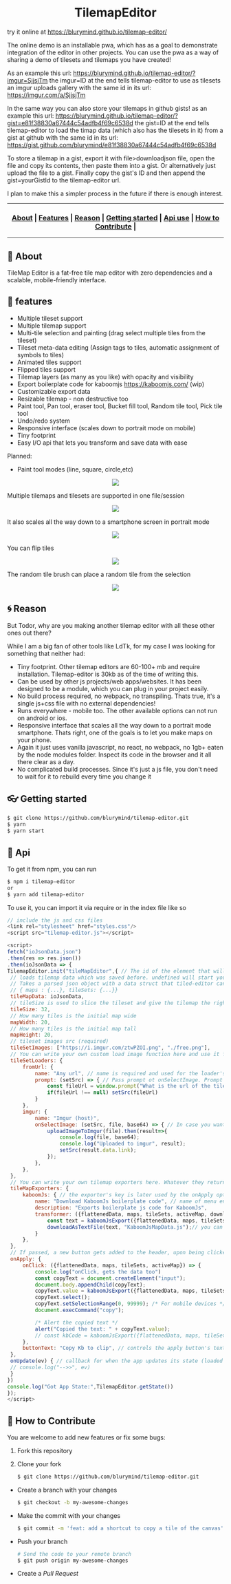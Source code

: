 <h1 align="center">TilemapEditor</h1>

try it online at https://blurymind.github.io/tilemap-editor/

The online demo is an installable pwa, which has as a goal to demonstrate integration of the editor in other projects.
You can use the pwa as a way of sharing a demo of tilesets and tilemaps you have created!

As an example this url:
https://blurymind.github.io/tilemap-editor/?imgur=SjjsjTm
the imgur=ID at the end tells tilemap-editor to use as tilesets an imgur uploads gallery with the same id in its url:
https://imgur.com/a/SjjsjTm

In the same way you can also store your tilemaps in github gists!
as an example this url:
https://blurymind.github.io/tilemap-editor/?gist=e81f38830a67444c54adfb4f69c6538d
the gist=ID at the end tells tilemap-editor to load the timap data (which also has the tilesets in it) from a gist at github with the same id in its url:
https://gist.github.com/blurymind/e81f38830a67444c54adfb4f69c6538d

To store a tilemap in a gist, export it with file>downloadjson file, open the file and copy its contents, then paste them into a gist. Or alternatively just upload the file to a gist. Finally copy the gist's ID and then append the gist=yourGistId to the tilemap-editor url.

I plan to make this a simpler process in the future if there is enough interest.

---

<h3 align="center">
  <a href="#information_source-about">About</a>&nbsp;|
  <a href="#information_source-features">Features</a>&nbsp;|
  <a href="#interrobang-reason">Reason</a>&nbsp;|
  <a href="#link-getting-started">Getting started</a>&nbsp;|
  <a href="#link-api">Api use</a>&nbsp;|
  <a href="#link-how-to-contribute">How to Contribute</a>&nbsp;|
</h3>

---

## :space_invader: About

TileMap Editor is a fat-free tile map editor with zero dependencies and a scalable, mobile-friendly interface.

## :gift: features

- Multiple tileset support
- Multiple tilemap support
- Multi-tile selection and painting (drag select multiple tiles from the tileset)
- Tileset meta-data editing (Assign tags to tiles, automatic assignment of symbols to tiles)
- Animated tiles support
- Flipped tiles support
- Tilemap layers (as many as you like) with opacity and visibility
- Export boilerplate code for kaboomjs https://kaboomjs.com/ (wip)
- Customizable export data
- Resizable tilemap - non destructive too
- Paint tool, Pan tool, eraser tool, Bucket fill tool, Random tile tool, Pick tile tool
- Undo/redo system
- Responsive interface (scales down to portrait mode on mobile)
- Tiny footprint 
- Easy I/O api that lets you transform and save data with ease

Planned:
- Paint tool modes (line, square, circle,etc)

<p align="center">
  <img src="screenshots/demo.gif" />
</p>

Multiple tilemaps and tilesets are supported in one file/session
<p align="center">
  <img src="screenshots/demo-tilemaps.gif" />
</p>

It also scales all the way down to a smartphone screen in portrait mode
 <p align="center">
  <img src="screenshots/mobile.png" />
</p>

You can flip tiles
 <p align="center">
  <img src="screenshots/flipTileOnX.gif" />
</p>

The random tile brush can place a random tile from the selection
 <p align="center">
  <img src="screenshots/randomTileFrame.gif" />
 </p>

## :cyclone: Reason

But Todor, why are you making another tilemap editor with all these other ones out there?

While I am a big fan of other tools like LdTk, for my case I was looking for something that neither had:
- Tiny footprint. Other tilemap editors are 60-100+ mb and require installation. Tilemap-editor is 30kb as of the time of writing this.
- Can be used by other js projects/web apps/websites. It has been designed to be a module, which you can plug in your project easily.
- No build process required, no webpack, no transpiling. Thats true, it's a single js+css file with no external dependencies!
- Runs everywhere - mobile too. The other available options can not run on android or ios.
- Responsive interface that scales all the way down to a portrait mode smartphone. Thats right, one of the goals is to let you make maps on your phone.
- Again it just uses vanilla javascript, no react, no webpack, no 1gb+ eaten by the node modules folder. Inspect its code in the browser and it all there clear as a day.
- No complicated build processes. Since it's just a js file, you don't need to wait for it to rebuild every time you change it

## :eyeglasses: Getting started

   ```bash
   $ git clone https://github.com/blurymind/tilemap-editor.git
   $ yarn
   $ yarn start
   ```

## :book: Api

To get it from npm, you can run

```bash
$ npm i tilemap-editor
or
$ yarn add tilemap-editor
```
  
To use it, you can import it via require or in the index file like so

   ```js
   // include the js and css files
<link rel="stylesheet" href="styles.css"/>
<script src="tilemap-editor.js"></script>

<script>
fetch("ioJsonData.json")
  .then(res => res.json())
  .then(ioJsonData => {
TilemapEditor.init("tileMapEditor",{ // The id of the element that will become the tilemap-editor (must exist in your dom)
    // loads tilemap data which was saved before. undefined will start you with an empty map.
    // Takes a parsed json object with a data struct that tiled-editor can read (an object with maps and tileSets):
    // { maps : {...}, tileSets: {...}}
    tileMapData: ioJsonData,
    // tileSize is used to slice the tileset and give the tilemap the right sized grid
    tileSize: 32,
    // How many tiles is the initial map wide
    mapWidth: 20,
    // How many tiles is the initial map tall
    mapHeight: 20,
    // tileset images src (required)
    tileSetImages: ["https://i.imgur.com/ztwPZOI.png", "./free.png"],
    // You can write your own custom load image function here and use it for the tileset src. If you dont, the base64 string will be used instead
    tileSetLoaders: {
        fromUrl: {
            name: "Any url", // name is required and used for the loader's title in the select menu
            prompt: (setSrc) => { // Pass prompt ot onSelectImage. Prompt lets you do anything without asking the user to select a file
                const fileUrl = window.prompt("What is the url of the tileset?", "https://i.imgur.com/ztwPZOI.png");
                if(fileUrl !== null) setSrc(fileUrl)
            }
        },
        imgur: {
            name: "Imgur (host)",
            onSelectImage: (setSrc, file, base64) => { // In case you want them to give you a file from the fs, you can do this instead of prompt
                uploadImageToImgur(file).then(result=>{
                    console.log(file, base64);
                    console.log("Uploaded to imgur", result);
                    setSrc(result.data.link);
                });
            },
        },
    },
    // You can write your own tilemap exporters here. Whatever they return will get added to the export data you get out when you trigger onAppy
    tileMapExporters: {
        kaboomJs: { // the exporter's key is later used by the onApply option
            name: "Download KaboomJs boilerplate code", // name of menu entry
            description: "Exports boilerplate js code for KaboomJs",
            transformer: ({flattenedData, maps, tileSets, activeMap, downloadAsTextFile})=> {
                const text = kaboomJsExport({flattenedData, maps, tileSets, activeMap});
                downloadAsTextFile(text, "KaboomJsMapData.js");// you can use this util method to get your text as a file
            }
        },
    },
    // If passed, a new button gets added to the header, upon being clicked, you can get data from the tilemap editor and trigger events
    onApply: {
        onClick: ({flattenedData, maps, tileSets, activeMap}) => {
            console.log("onClick, gets the data too")
            const copyText = document.createElement("input");
            document.body.appendChild(copyText);
            copyText.value = kaboomJsExport({flattenedData, maps, tileSets, activeMap});
            copyText.select();
            copyText.setSelectionRange(0, 99999); /* For mobile devices */
            document.execCommand("copy");

            /* Alert the copied text */
            alert("Copied the text: " + copyText.value);
            // const kbCode = kaboomJsExport({flattenedData, maps, tileSets, activeMap});
        },
        buttonText: "Copy Kb to clip", // controls the apply button's text
    },
    onUpdate(ev) { // callback for when the app updates its state (loaded data, tool, etc)
    // console.log("-->>", ev)
    }
})
console.log("Got App State:",TilemapEditor.getState())
});
</script>
   ```
   

## :wrench: How to Contribute

You are welcome to add new features or fix some bugs:

1. Fork this repository

2. Clone your fork
   ```bash
   $ git clone https://github.com/blurymind/tilemap-editor.git
   ```

- Create a branch with your changes

  ```bash
  $ git checkout -b my-awesome-changes
  ```

- Make the commit with your changes

  ```bash
  $ git commit -m 'feat: add a shortcut to copy a tile of the canvas'
  ```

- Push your branch

  ```bash
  # Send the code to your remote branch
  $ git push origin my-awesome-changes
  ```

- Create a _Pull Request_
